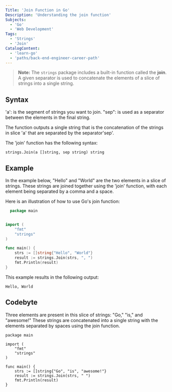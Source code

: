 ```yaml
---
Title: 'Join Function in Go'
Description: 'Understanding the join function'
Subjects:
  - 'Go'
  - 'Web Development'
Tags:
  - 'Strings'
  - 'Join'
CatalogContent:
  - 'learn-go'
  - 'paths/back-end-engineer-career-path'
---
```


> **Note:** The `strings` package includes a built-in function called the **join**. A given separator is used to concatenate the elements of a slice of strings into a single string.

## Syntax

'a': is the segment of strings you want to join.
"sep": is used as a separator between the elements in the final string.

The function outputs a single string that is the concatenation of the strings in slice 'a' that are separated by the separator'sep'.

The 'join' function has the following syntax:

```pseudo
strings.Join(a []string, sep string) string
```

## Example

In the example below, "Hello" and "World" are the two elements in a slice of strings. These strings are joined together using the 'join' function, with each element being separated by a comma and a space.

Here is an illustration of how to use Go's join function:

```go
  package main


import (
	"fmt"
	"strings"
)

func main() {
	strs := []string{"Hello", "World"}
	result := strings.Join(strs, ", ")
	fmt.Println(result)
}
```

This example results in the following output:


```shell
Hello, World
```

## Codebyte

Three elements are present in this slice of strings: "Go," "is," and "awesome!" These strings are concatenated into a single string with the elements separated by spaces using the join function.

```codebyte/golang
package main

import (
	"fmt"
	"strings"
)

func main() {
	strs := []string{"Go", "is", "awesome!"}
	result := strings.Join(strs, " ")
	fmt.Println(result)
}
```
